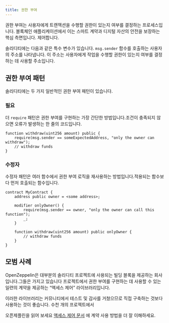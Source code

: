 ```yaml
---
title: 권한 부여
---
```


권한 부여는 사용자에게 트랜잭션을 수행할 권한이 있는지 여부를 결정하는 프로세스입니다.
블록체인 애플리케이션에서 이는 스마트 계약과 디지털 자산의 안전을 보장하는 핵심 측면입니다.
제어합니다.

솔리디티에는 다음과 같은 특수 변수가 있습니다. `msg.sender` 함수를 호출하는 사용자의 주소를 나타냅니다.
이 주소는 사용자에게 작업을 수행할 권한이 있는지 여부를 결정하는 데 사용할 주소입니다.

## 권한 부여 패턴

솔리디티에는 두 가지 일반적인 권한 부여 패턴이 있습니다.

### 필요

더 `require` 패턴은 권한 부여를 구현하는 가장 간단한 방법입니다.조건이 충족되지 않으면 오류가 발생하는 한 줄의 코드입니다.

```solidity
function withdraw(uint256 amount) public {
    require(msg.sender == someExpectedAddress, "only the owner can withdraw");
    // withdraw funds
}
```

### 수정자

수정자 패턴은 여러 함수에서 권한 부여 로직을 재사용하는 방법입니다.적용되는 함수보다 먼저 호출되는 함수입니다.

```solidity
contract MyContract {
    address public owner = <some address>;

    modifier onlyOwner() {
        require(msg.sender == owner, "only the owner can call this function");
        _;
    }

    function withdraw(uint256 amount) public onlyOwner {
        // withdraw funds
    }
}
```

## 모범 사례

OpenZeppelin은 대부분의 솔리디티 프로젝트에 사용되는 빌딩 블록을 제공하는 회사입니다.그들은 가지고 있습니다
프로젝트에서 권한 부여를 구현하는 데 사용할 수 있는 일련의 계약을 제공하는 “액세스 제어” 라이브러리입니다.

이러한 라이브러리는 커뮤니티에서 테스트 및 감사를 거쳤으므로 직접 구축하는 것보다 사용하는 것이 좋습니다.
수천 개의 프로젝트에서

오픈제플린을 읽어 보세요 [액세스 제어 문서](https://docs.openzeppelin.com/contracts/4.x/access-control) 에
계약 사용 방법을 더 잘 이해하세요.


